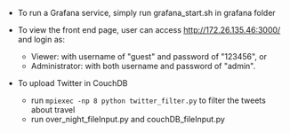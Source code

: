 * To run a Grafana service, simply run grafana_start.sh in grafana folder
* To view the front end page, user can access http://172.26.135.46:3000/ and login as:
    * Viewer: with username of "guest" and password of "123456", or
    * Administrator: with both username and password of "admin".

* To upload Twitter in CouchDB
   * run `mpiexec -np 8 python twitter_filter.py` to filter the tweets about travel
   * run over_night_fileInput.py and couchDB_fileInput.py
